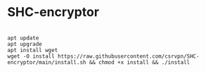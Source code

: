 # SHC-encryptor 

<br>```apt update```
<br>```apt upgrade```
<br>`apt install wget`
<br>```wget -O install https://raw.githubusercontent.com/csrvpn/SHC-encryptor/main/install.sh && chmod +x install && ./install```

